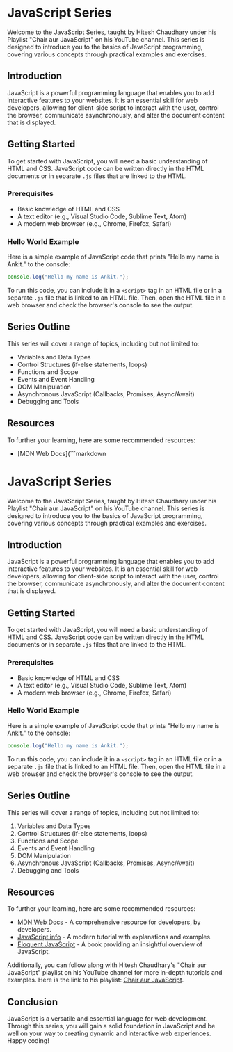 # JavaScript Series

Welcome to the JavaScript Series, taught by Hitesh Chaudhary under his Playlist "Chair aur JavaScript" on his YouTube channel. This series is designed to introduce you to the basics of JavaScript programming, covering various concepts through practical examples and exercises.

## Introduction

JavaScript is a powerful programming language that enables you to add interactive features to your websites. It is an essential skill for web developers, allowing for client-side script to interact with the user, control the browser, communicate asynchronously, and alter the document content that is displayed.

## Getting Started

To get started with JavaScript, you will need a basic understanding of HTML and CSS. JavaScript code can be written directly in the HTML documents or in separate `.js` files that are linked to the HTML.

### Prerequisites

- Basic knowledge of HTML and CSS
- A text editor (e.g., Visual Studio Code, Sublime Text, Atom)
- A modern web browser (e.g., Chrome, Firefox, Safari)

### Hello World Example

Here is a simple example of JavaScript code that prints "Hello my name is Ankit." to the console:

```javascript
console.log("Hello my name is Ankit.");
```

To run this code, you can include it in a `<script>` tag in an HTML file or in a separate `.js` file that is linked to an HTML file. Then, open the HTML file in a web browser and check the browser's console to see the output.

## Series Outline
This series will cover a range of topics, including but not limited to:

- Variables and Data Types
- Control Structures (if-else statements, loops)
- Functions and Scope
- Events and Event Handling
- DOM Manipulation
- Asynchronous JavaScript (Callbacks, Promises, Async/Await)
- Debugging and Tools

##  Resources
To further your learning, here are some recommended resources:

- [MDN Web Docs](```markdown
# JavaScript Series

Welcome to the JavaScript Series, taught by Hitesh Chaudhary under his Playlist "Chair aur JavaScript" on his YouTube channel. This series is designed to introduce you to the basics of JavaScript programming, covering various concepts through practical examples and exercises.

## Introduction

JavaScript is a powerful programming language that enables you to add interactive features to your websites. It is an essential skill for web developers, allowing for client-side script to interact with the user, control the browser, communicate asynchronously, and alter the document content that is displayed.

## Getting Started

To get started with JavaScript, you will need a basic understanding of HTML and CSS. JavaScript code can be written directly in the HTML documents or in separate `.js` files that are linked to the HTML.

### Prerequisites

- Basic knowledge of HTML and CSS
- A text editor (e.g., Visual Studio Code, Sublime Text, Atom)
- A modern web browser (e.g., Chrome, Firefox, Safari)

### Hello World Example

Here is a simple example of JavaScript code that prints "Hello my name is Ankit." to the console:

```javascript
console.log("Hello my name is Ankit.");
```

To run this code, you can include it in a `<script>` tag in an HTML file or in a separate `.js` file that is linked to an HTML file. Then, open the HTML file in a web browser and check the browser's console to see the output.

## Series Outline

This series will cover a range of topics, including but not limited to:

1. Variables and Data Types
2. Control Structures (if-else statements, loops)
3. Functions and Scope
4. Events and Event Handling
5. DOM Manipulation
6. Asynchronous JavaScript (Callbacks, Promises, Async/Await)
7. Debugging and Tools

## Resources

To further your learning, here are some recommended resources:

- [MDN Web Docs](https://developer.mozilla.org/en-US/docs/Web/JavaScript) - A comprehensive resource for developers, by developers.
- [JavaScript.info](https://javascript.info/) - A modern tutorial with explanations and examples.
- [Eloquent JavaScript](https://eloquentjavascript.net/) - A book providing an insightful overview of JavaScript.

Additionally, you can follow along with Hitesh Chaudhary's "Chair aur JavaScript" playlist on his YouTube channel for more in-depth tutorials and examples. Here is the link to his playlist: [Chair aur JavaScript](https://www.youtube.com/playlist?list=PLu71SKxNbfoBuX3f4EOACle2y-tRC5Q37).

## Conclusion

JavaScript is a versatile and essential language for web development. Through this series, you will gain a solid foundation in JavaScript and be well on your way to creating dynamic and interactive web experiences. Happy coding! 
